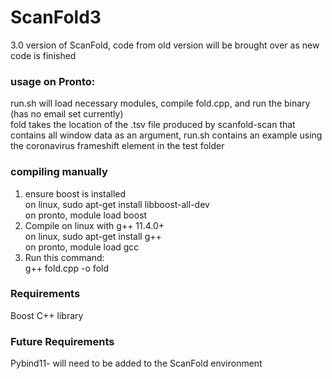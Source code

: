 # ScanFold3
3.0 version of ScanFold, code from old version will be brought over as new code is finished  

### usage on Pronto:  
run.sh will load necessary modules, compile fold.cpp, and run the binary (has no email set currently)  
fold takes the location of the .tsv file produced by scanfold-scan that contains all window data as an argument, run.sh contains an example using the coronavirus frameshift element in the test folder
### compiling manually  
1. ensure boost is installed  
on linux, sudo apt-get install libboost-all-dev    
on pronto, module load boost  
2. Compile on linux with g++ 11.4.0+  
on linux, sudo apt-get install g++  
on pronto, module load gcc  
3. Run this command:  
g++ fold.cpp -o fold  
### Requirements  
Boost C++ library  
### Future Requirements  
Pybind11- will need to be added to the ScanFold environment  
